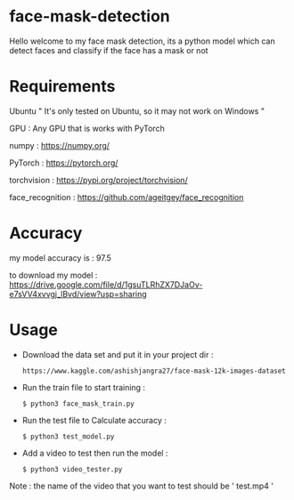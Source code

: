 # face-mask-detection
Hello welcome to my face mask detection, its a python model which can detect faces and classify if the face has a mask or not

# Requirements
Ubuntu      " It's only tested on Ubuntu, so it may not work on Windows "

GPU : Any GPU that is works with PyTorch 

numpy : https://numpy.org/

PyTorch : https://pytorch.org/

torchvision : https://pypi.org/project/torchvision/

face_recognition : https://github.com/ageitgey/face_recognition

# Accuracy  

my model accuracy is : 97.5

to download my model : https://drive.google.com/file/d/1gsuTLRhZX7DJaOv-e7sVV4xvvgj_lBvd/view?usp=sharing

# Usage

* Download the data set and put it in your project dir :
  
      https://www.kaggle.com/ashishjangra27/face-mask-12k-images-dataset
  
* Run the train file to start training : 
      
      $ python3 face_mask_train.py
          
* Run the test file to Calculate accuracy : 
      
      $ python3 test_model.py
      
* Add a video to test then run the model :

      $ python3 video_tester.py

Note : the name of the video that you want to test should be ' test.mp4 '  
